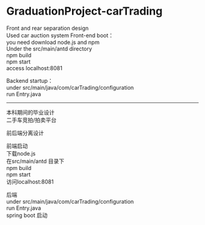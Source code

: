 # GraduationProject-carTrading
Front and rear separation design  
Used car auction system
Front-end boot：    
you need download node.js and npm   
Under the src/main/antd directory  
npm build     
npm start    
access localhost:8081   

Backend startup：  
under  src/main/java/com/carTrading/configuration  
run Entry.java  

-------------------------------------------------  
本科期间的毕业设计  
二手车竞拍/拍卖平台

前后端分离设计  

前端启动  
下载node.js   
在src/main/antd 目录下  
npm build   
npm start  
访问localhost:8081  

后端  
under  src/main/java/com/carTrading/configuration  
run Entry.java  
spring boot 启动    

